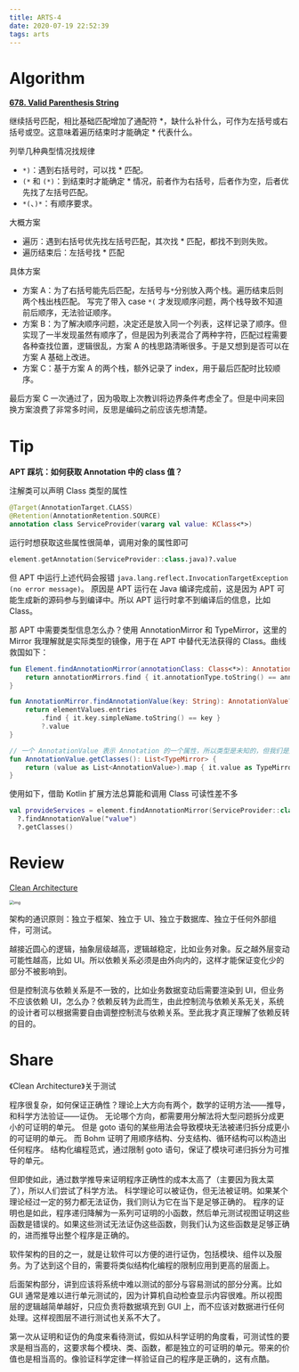 ```yaml
---
title: ARTS-4
date: 2020-07-19 22:52:39
tags: arts
---
```


# Algorithm

**[678. Valid Parenthesis String](https://leetcode.com/problems/valid-parenthesis-string/)**

继续括号匹配，相比基础匹配增加了通配符 *，缺什么补什么，可作为左括号或右括号或空。这意味着遍历结束时才能确定 * 代表什么。

列举几种典型情况找规律

- `*)`：遇到右括号时，可以找 * 匹配。
- `(*` 和 `(*)`：到结束时才能确定 * 情况，前者作为右括号，后者作为空，后者优先找了左括号匹配。
- `*(`、`)*`：有顺序要求。

大概方案

- 遍历：遇到右括号优先找左括号匹配，其次找 * 匹配，都找不到则失败。
- 遍历结束后：左括号找 * 匹配

具体方案

- 方案 A：为了右括号能先后匹配，左括号与`*`分别放入两个栈。遍历结束后则两个栈出栈匹配。
  写完了带入 case `*(` 才发现顺序问题，两个栈导致不知道前后顺序，无法验证顺序。
- 方案 B：为了解决顺序问题，决定还是放入同一个列表，这样记录了顺序。但实现了一半发现虽然有顺序了，但是因为列表混合了两种字符，匹配过程需要各种查找位置，逻辑很乱，方案 A 的栈思路清晰很多。于是又想到是否可以在方案 A 基础上改进。
- 方案 C：基于方案 A 的两个栈，额外记录了 index，用于最后匹配时比较顺序。

最后方案 C 一次通过了，因为吸取上次教训将边界条件考虑全了。但是中间来回换方案浪费了非常多时间，反思是编码之前应该先想清楚。



# Tip

**APT 踩坑：如何获取 Annotation 中的 class 值？**

注解类可以声明 Class 类型的属性

``` Kotlin
@Target(AnnotationTarget.CLASS)
@Retention(AnnotationRetention.SOURCE)
annotation class ServiceProvider(vararg val value: KClass<*>)
```

运行时想获取这些属性很简单，调用对象的属性即可

``` kotlin
element.getAnnotation(ServiceProvider::class.java)?.value
```

但 APT 中运行上述代码会报错 `java.lang.reflect.InvocationTargetException (no error message)`。
原因是 APT 运行在 Java 编译完成前，这是因为 APT 可能生成新的源码参与到编译中。所以 APT 运行时拿不到编译后的信息，比如 Class。

那 APT 中需要类型信息怎么办？使用 AnnotationMirror 和 TypeMirror，这里的 Mirror 我理解就是实际类型的镜像，用于在 APT 中替代无法获得的 Class。曲线救国如下：

``` kotlin
fun Element.findAnnotationMirror(annotationClass: Class<*>): AnnotationMirror? {
    return annotationMirrors.find { it.annotationType.toString() == annotationClass.name }
}

fun AnnotationMirror.findAnnotationValue(key: String): AnnotationValue? {
    return elementValues.entries
        .find { it.key.simpleName.toString() == key }
        ?.value
}

// 一个 AnnotationValue 表示 Annotation 的一个属性，所以类型是未知的，但我们是知道类型的，所以强转即可。而如果类型不对编译时就会报错，所以很安全。
fun AnnotationValue.getClasses(): List<TypeMirror> {
    return (value as List<AnnotationValue>).map { it.value as TypeMirror }
}
```

使用如下，借助 Kotlin 扩展方法总算能和调用 Class 可读性差不多

``` kotlin
val provideServices = element.findAnnotationMirror(ServiceProvider::class.java)
  ?.findAnnotationValue("value")
  ?.getClasses()
```

# Review

[Clean Architecture](https://blog.cleancoder.com/uncle-bob/2012/08/13/the-clean-architecture.html)

<img src="https://blog.cleancoder.com/uncle-bob/images/2012-08-13-the-clean-architecture/CleanArchitecture.jpg" alt="img" style="zoom:50%;" />

架构的通识原则：独立于框架、独立于 UI、独立于数据库、独立于任何外部组件，可测试。

越接近圆心的逻辑，抽象层级越高，逻辑越稳定，比如业务对象。反之越外层变动可能性越高，比如 UI。所以依赖关系必须是由外向内的，这样才能保证变化少的部分不被影响到。

但是控制流与依赖关系是不一致的，比如业务数据变动后需要渲染到 UI，但业务不应该依赖 UI，怎么办？依赖反转为此而生，由此控制流与依赖关系无关，系统的设计者可以根据需要自由调整控制流与依赖关系。至此我才真正理解了依赖反转的目的。

# Share

《Clean Architecture》关于测试

程序很复杂，如何保证正确性？理论上大方向有两个，数学的证明方法——推导，和科学方法验证——证伪。
无论哪个方向，都需要用分解法将大型问题拆分成更小的可证明的单元。
但是 goto 语句的某些用法会导致模块无法被递归拆分成更小的可证明的单元。
而 Bohm 证明了用顺序结构、分支结构、循环结构可以构造出任何程序。
结构化编程范式，通过限制 goto 语句，保证了模块可递归拆分为可推导的单元。

但即使如此，通过数学推导来证明程序正确性的成本太高了（主要因为我太菜了），所以人们尝试了科学方法。
科学理论可以被证伪，但无法被证明。如果某个理论经过一定的努力都无法证伪，我们则认为它在当下是足够正确的。
程序的证明也是如此，程序递归降解为一系列可证明的小函数，然后单元测试视图证明这些函数是错误的。如果这些测试无法证伪这些函数，则我们认为这些函数是足够正确的，进而推导出整个程序是正确的。

软件架构的目的之一，就是让软件可以方便的进行证伪，包括模块、组件以及服务。为了达到这个目的，需要将类似结构化编程的限制应用到更高的层面上。

后面架构部分，讲到应该将系统中难以测试的部分与容易测试的部分分离。比如 GUI 通常是难以进行单元测试的，因为计算机自动检查显示内容很难。所以视图层的逻辑越简单越好，只应负责将数据填充到 GUI 上，而不应该对数据进行任何处理。这样视图层不进行测试也关系不大了。

第一次从证明和证伪的角度来看待测试，假如从科学证明的角度看，可测试性的要求是相当高的，这要求每个模块、类、函数，都是独立的可证明的单元。带来的价值也是相当高的。像验证科学定律一样验证自己的程序是正确的，这有点酷。